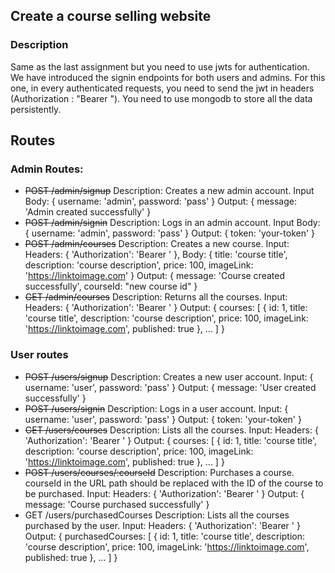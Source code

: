 ## Create a course selling website

### Description

Same as the last assignment but you need to use jwts for authentication.
We have introduced the signin endpoints for both users and admins.
For this one, in every authenticated requests, you need to send the jwt in headers (Authorization : "Bearer <actual token>").
You need to use mongodb to store all the data persistently.

## Routes

### Admin Routes:

- ~~POST /admin/signup~~
  Description: Creates a new admin account.
  Input Body: { username: 'admin', password: 'pass' }
  Output: { message: 'Admin created successfully' }
- ~~POST /admin/signin~~
  Description: Logs in an admin account.
  Input Body: { username: 'admin', password: 'pass' }
  Output: { token: 'your-token' }
- ~~POST /admin/courses~~
  Description: Creates a new course.
  Input: Headers: { 'Authorization': 'Bearer <your-token>' }, Body: { title: 'course title', description: 'course description', price: 100, imageLink: 'https://linktoimage.com' }
  Output: { message: 'Course created successfully', courseId: "new course id" }
- ~~GET /admin/courses~~
  Description: Returns all the courses.
  Input: Headers: { 'Authorization': 'Bearer <your-token>' }
  Output: { courses: [ { id: 1, title: 'course title', description: 'course description', price: 100, imageLink: 'https://linktoimage.com', published: true }, ... ] }

### User routes

- ~~POST /users/signup~~
  Description: Creates a new user account.
  Input: { username: 'user', password: 'pass' }
  Output: { message: 'User created successfully' }
- ~~POST /users/signin~~
  Description: Logs in a user account.
  Input: { username: 'user', password: 'pass' }
  Output: { token: 'your-token' }
- ~~GET /users/courses~~
  Description: Lists all the courses.
  Input: Headers: { 'Authorization': 'Bearer <your-token>' }
  Output: { courses: [ { id: 1, title: 'course title', description: 'course description', price: 100, imageLink: 'https://linktoimage.com', published: true }, ... ] }
- ~~POST /users/courses/:courseId~~
  Description: Purchases a course. courseId in the URL path should be replaced with the ID of the course to be purchased.
  Input: Headers: { 'Authorization': 'Bearer <your-token>' }
  Output: { message: 'Course purchased successfully' }
- GET /users/purchasedCourses
  Description: Lists all the courses purchased by the user.
  Input: Headers: { 'Authorization': 'Bearer <your-token>' }
  Output: { purchasedCourses: [ { id: 1, title: 'course title', description: 'course description', price: 100, imageLink: 'https://linktoimage.com', published: true }, ... ] }
